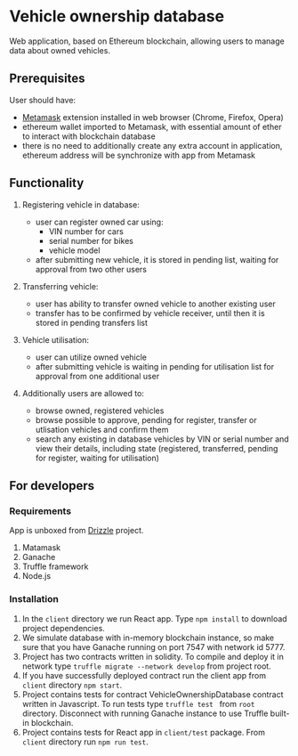# Vehicle ownership database

Web application, based on Ethereum blockchain,  allowing users to manage data about
owned vehicles.

## Prerequisites
User should have: 
* [Metamask](https://metamask.io/) extension installed in web browser (Chrome, Firefox, Opera)
* ethereum wallet imported to Metamask, with essential amount of ether to interact with blockchain database
* there is no need to additionally create any extra account in application, ethereum address will be synchronize with
app from Metamask

## Functionality
1. Registering vehicle in database:
   - user can register owned car using: 
     - VIN number for cars
     - serial number for bikes
     - vehicle model
   - after submitting new vehicle, it is stored in pending list, waiting for approval from two other users
2. Transferring vehicle:
   - user has ability to transfer owned vehicle to another existing user 
   - transfer has to be confirmed by vehicle receiver, until then it is stored in pending transfers list
3. Vehicle utilisation: 
   - user can utilize owned vehicle 
   - after submitting vehicle is waiting in pending for utilisation list for approval from one additional user

4. Additionally users are allowed to: 
   - browse owned, registered vehicles 
   - browse possible to approve, pending for register, transfer or utlisation vehicles and confirm them
   - search any existing in database vehicles by VIN or serial number and view their details, including state (registered, transferred, pending for register, waiting for utilisation)
   
## For developers
### Requirements
App is unboxed from [Drizzle](https://www.trufflesuite.com/boxes/drizzle) project. 
1. Matamask 
2. Ganache 
3. Truffle framework
4. Node.js 

### Installation
1. In the ```client``` directory we run React app. Type ```npm install``` to download project dependencies. 
2. We simulate database with in-memory blockchain instance, so make sure that you have Ganache running on port 7547 with network id 5777. 
2. Project has two contracts written in solidity. To compile and deploy it in network type ```truffle migrate --network develop``` from project root. 
5. If you have successfully deployed contract run the client app from ```client``` directory ```npm start```. 
6. Project contains tests for contract VehicleOwnershipDatabase contract written in Javascript. 
   To run tests type ```truffle test ``` from ```root``` directory. Disconnect with running Ganache instance to use Truffle built-in blockchain. 
7. Project contains tests for React app in ```client/test``` package. From ```client``` directory run ```npm run test```.
